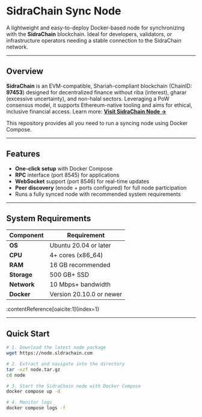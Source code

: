 # SidraChain Sync Node

A lightweight and easy-to-deploy Docker-based node for synchronizing with the **SidraChain** blockchain. Ideal for developers, validators, or infrastructure operators needing a stable connection to the SidraChain network.

---

## Overview

**SidraChain** is an EVM-compatible, Shariah-compliant blockchain (ChainID: **97453**) designed for decentralized finance without riba (interest), gharar (excessive uncertainty), and non-halal sectors. Leveraging a PoW consensus model, it supports Ethereum-native tooling and aims for ethical, inclusive financial access. Learn more: **[Visit SidraChain Node →](https://node.sldrachain.com)**

This repository provides all you need to run a syncing node using Docker Compose.

---

## Features

- **One-click setup** with Docker Compose  
- **RPC** interface (port 8545) for applications  
- **WebSocket** support (port 8546) for real-time updates  
- **Peer discovery** (enode + ports configured) for full node participation  
- Runs a fully synced node with recommended system requirements

---

## System Requirements

| Component | Requirement |
|-----------|-------------|
| **OS** | Ubuntu 20.04 or later |
| **CPU** | 4+ cores (x86_64) |
| **RAM** | 16 GB recommended |
| **Storage** | 500 GB+ SSD |
| **Network** | 10 Mbps+ bandwidth |
| **Docker** | Version 20.10.0 or newer |

:contentReference[oaicite:1]{index=1}

---

## Quick Start

```bash
# 1. Download the latest node package
wget https://node.sldrachain.com

# 2. Extract and navigate into the directory
tar -xzf node.tar.gz
cd node

# 3. Start the SidraChain node with Docker Compose
docker compose up -d

# 4. Monitor logs
docker compose logs -f
